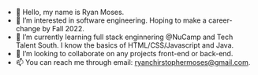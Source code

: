 - 👋 Hello, my name is Ryan Moses.
- 👀 I’m interested in software engineering. Hoping to make a career-change by Fall 2022.
- 🌱 I’m currently learning full stack enginnering @NuCamp and Tech Talent South. I know the basics of HTML/CSS/Javascript and Java.
- 💞️ I’m looking to collaborate on any projects front-end or back-end. 
- 📫 You can reach me through email: ryanchirstophermoses@gmail.com.

<!---
mosesrc/mosesrc is a ✨ special ✨ repository because its `README.md` (this file) appears on your GitHub profile.
You can click the Preview link to take a look at your changes.
--->
